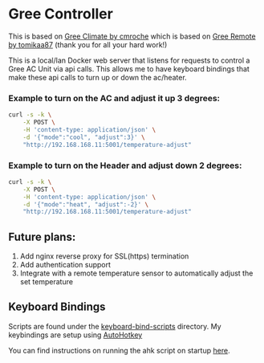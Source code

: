 # Gree Controller

This is based on [Gree Climate by cmroche](https://github.com/cmroche/greeclimate) which is based on [Gree Remote by tomikaa87](https://github.com/tomikaa87/gree-remote) (thank you for all your hard work!)

This is a local/lan Docker web server that listens for requests to control a Gree AC Unit via api calls. This allows me to have keyboard bindings that make these api calls to turn up or down the ac/heater.

### Example to turn on the AC and adjust it up 3 degrees:
```bash
curl -s -k \
	-X POST \
	-H 'content-type: application/json' \
	-d '{"mode":"cool", "adjust":3}' \
	"http://192.168.168.11:5001/temperature-adjust"
```

### Example to turn on the Header and adjust down 2 degrees:
```bash
curl -s -k \
	-X POST \
	-H 'content-type: application/json' \
	-d '{"mode":"heat", "adjust":-2}' \
	"http://192.168.168.11:5001/temperature-adjust"
```

## Future plans:
1. Add nginx reverse proxy for SSL(https) termination
1. Add authentication support
1. Integrate with a remote temperature sensor to automatically adjust the set temperature

## Keyboard Bindings
Scripts are found under the [keyboard-bind-scripts](./keyboard-bind-scripts/) directory. My keybindings are setup using [AutoHotkey](https://www.autohotkey.com/)

You can find instructions on running the ahk script on startup [here](https://www.autohotkey.com/docs/FAQ.htm#Startup).